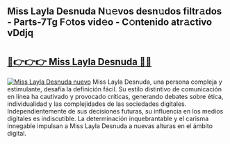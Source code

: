 ## Miss Layla Desnuda N𝚞𝚎vos desn𝚞dos filtr𝚊dos - Parts-7Tg F𝚘tos vid𝚎o - C𝚘ntenido atr𝚊ctivo vDdjq

# <h2><a href="http://mb8j5mg.tromn.icu/?c=Miss+Layla+Desnuda">🔗👉👉👉 Miss Layla Desnuda 🔗🔗</a></h2>

[![Miss Layla Desnuda nuevo](https://i.imgur.com/pEAQMta.gif)](http://mb8j5mg.tromn.icu/?c=Miss+Layla+Desnuda)
Miss Layla Desnuda, una persona compleja y estimulante, desafía la definición fácil. Su estilo distintivo de comunicación en línea ha cautivado y provocado críticas, generando debates sobre ética, individualidad y las complejidades de las sociedades digitales. Independientemente de sus decisiones futuras, su influencia en los medios digitales es indiscutible. La determinación inquebrantable y el carisma innegable impulsan a Miss Layla Desnuda a nuevas alturas en el ámbito digital.
